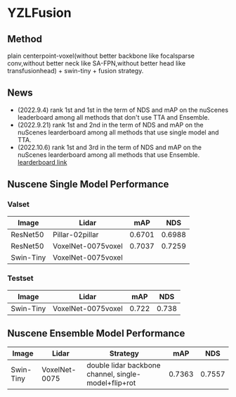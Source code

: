 # YZLFusion

## Method

plain centerpoint-voxel(without better backbone like focalsparse conv,without better neck like SA-FPN,without better head like transfusionhead) + swin-tiny + fusion strategy.

## News

* (2022.9.4) rank 1st and 1st in the term of NDS and mAP on the nuScenes leaderboard among all methods that don't use TTA and Ensemble.
* (2022.9.21) rank 1st and 2nd in the term of NDS and mAP on the nuScenes learderboard among all methods that use single model and TTA.
* (2022.10.6) rank 1st and 3rd in the term of NDS and mAP on the nuScenes learderboard among all methods that use Ensemble. [learderboard link](https://eval.ai/web/challenges/challenge-page/356/leaderboard/1012)

## Nuscene Single Model Performance

### Valset

| Image     | Lidar              | mAP    | NDS    |
| --------- | ------------------ | ------ | ------ |
| ResNet50  | Pillar-02pillar    | 0.6701 | 0.6988 |
| ResNet50  | VoxelNet-0075voxel | 0.7037 | 0.7259 |
| Swin-Tiny | VoxelNet-0075voxel |        |        |

### Testset

| Image     | Lidar              | mAP   | NDS   |
| --------- | ------------------ | ----- | ----- |
| Swin-Tiny | VoxelNet-0075voxel | 0.722 | 0.738 |

## Nuscene Ensemble Model Performance

| Image     | Lidar         | Strategy                                             | mAP    | NDS    |
| --------- | ------------- | ---------------------------------------------------- | ------ | ------ |
| Swin-Tiny | VoxelNet-0075 | double lidar backbone channel, single-model+flip+rot | 0.7363 | 0.7557 |

